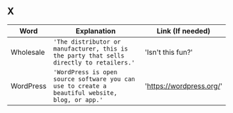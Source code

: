 ## X

|     Word       |        Explanation            |Link (If needed)             |
|----------------|-------------------------------|-----------------------------|
|Wholesale|`'The distributor or manufacturer, this is the party that sells directly to retailers.'`            |'Isn't this fun?'            |
|WordPress|`'WordPress is open source software you can use to create a beautiful website, blog, or app.'`            |'https://wordpress.org/'            |
